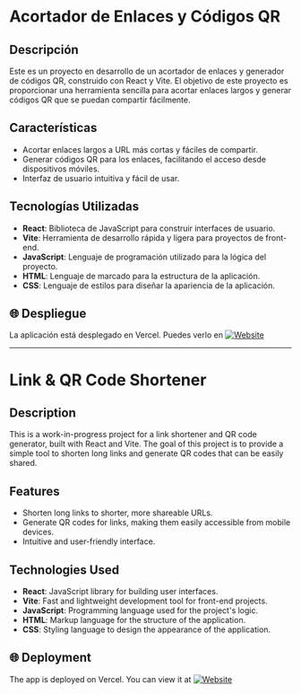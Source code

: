 # Acortador de Enlaces y Códigos QR

## Descripción

Este es un proyecto en desarrollo de un acortador de enlaces y generador de códigos QR, construido con React y Vite. El objetivo de este proyecto es proporcionar una herramienta sencilla para acortar enlaces largos y generar códigos QR que se puedan compartir fácilmente.

## Características

- Acortar enlaces largos a URL más cortas y fáciles de compartir.
- Generar códigos QR para los enlaces, facilitando el acceso desde dispositivos móviles.
- Interfaz de usuario intuitiva y fácil de usar.

## Tecnologías Utilizadas

- **React**: Biblioteca de JavaScript para construir interfaces de usuario.
- **Vite**: Herramienta de desarrollo rápida y ligera para proyectos de front-end.
- **JavaScript**: Lenguaje de programación utilizado para la lógica del proyecto.
- **HTML**: Lenguaje de marcado para la estructura de la aplicación.
- **CSS**: Lenguaje de estilos para diseñar la apariencia de la aplicación.

## 🌐 Despliegue

La aplicación está desplegado en Vercel. Puedes verlo en [![Website](https://img.shields.io/badge/Website-%23000000.svg?style=for-the-badge&logo=web&logoColor=white&color=purple)](https://urlqr.vercel.app/) 

---

# Link & QR Code Shortener

## Description

This is a work-in-progress project for a link shortener and QR code generator, built with React and Vite. The goal of this project is to provide a simple tool to shorten long links and generate QR codes that can be easily shared.

## Features

- Shorten long links to shorter, more shareable URLs.
- Generate QR codes for links, making them easily accessible from mobile devices.
- Intuitive and user-friendly interface.

## Technologies Used

- **React**: JavaScript library for building user interfaces.
- **Vite**: Fast and lightweight development tool for front-end projects.
- **JavaScript**: Programming language used for the project's logic.
- **HTML**: Markup language for the structure of the application.
- **CSS**: Styling language to design the appearance of the application.

## 🌐 Deployment

The app is deployed on Vercel. You can view it at [![Website](https://img.shields.io/badge/Website-%23000000.svg?style=for-the-badge&logo=web&logoColor=white&color=purple)](https://urlqr.vercel.app/) 

